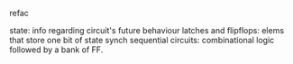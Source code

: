 refac

state: info regarding circuit's future behaviour
latches and flipflops: elems that store one bit of state
synch sequential circuits: combinational logic followed by a bank of FF.